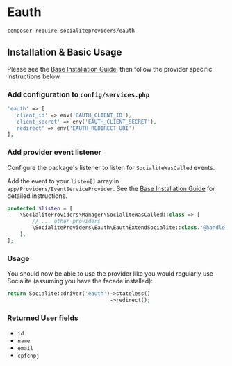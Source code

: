 # Eauth

```bash
composer require socialiteproviders/eauth
```

## Installation & Basic Usage

Please see the [Base Installation Guide](https://socialiteproviders.com/usage/), then follow the provider specific instructions below.

### Add configuration to `config/services.php`

```php
'eauth' => [    
  'client_id' => env('EAUTH_CLIENT_ID'),  
  'client_secret' => env('EAUTH_CLIENT_SECRET'),  
  'redirect' => env('EAUTH_REDIRECT_URI') 
],
```

### Add provider event listener

Configure the package's listener to listen for `SocialiteWasCalled` events.

Add the event to your `listen[]` array in `app/Providers/EventServiceProvider`. See the [Base Installation Guide](https://socialiteproviders.com/usage/) for detailed instructions.

```php
protected $listen = [
    \SocialiteProviders\Manager\SocialiteWasCalled::class => [
        // ... other providers
        \SocialiteProviders\Eauth\EauthExtendSocialite::class.'@handle',
    ],
];
```

### Usage

You should now be able to use the provider like you would regularly use Socialite (assuming you have the facade installed):

```php
return Socialite::driver('eauth')->stateless()
                                 ->redirect();
```

### Returned User fields

- ``id``
- ``name``
- ``email``
- ``cpfcnpj``